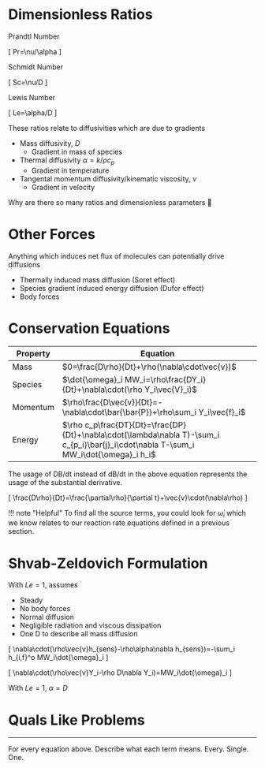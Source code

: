 # Dimensionless Ratios

Prandtl Number

\[
Pr=\nu/\alpha
\]

Schmidt Number

\[
Sc=\nu/D
\]

Lewis Number

\[
Le=\alpha/D
\]

These ratios relate to diffusivities which are due to gradients

- Mass diffusivity, $D$
    - Gradient in mass of species
- Thermal diffusivity $\alpha=k/\rho c_p$
    - Gradient in temperature
- Tangental momentum diffusivity/kinematic viscosity, $\nu$
    - Gradient in velocity

Why are there so many ratios and dimensionless parameters 🤮

# Other Forces

Anything which induces net flux of molecules can potentially drive diffusions

- Thermally induced mass diffusion (Soret effect)
- Species gradient induced energy diffusion (Dufor effect)
- Body forces

# Conservation Equations

| Property | Equation |
| --- | --- |
| Mass | $0=\frac{D\rho}{Dt}+\rho(\nabla\cdot\vec{v})$  |
| Species | $\dot{\omega}_i MW_i=\rho\frac{DY_i}{Dt}+\nabla\cdot(\rho Y_i\vec{V}_i)$  |
| Momentum | $\rho\frac{D\vec{v}}{Dt}=-\nabla\cdot\bar{\bar{P}}+\rho\sum_i Y_i\vec{f}_i$  |
| Energy | $\rho c_p\frac{DT}{Dt}=\frac{DP}{Dt}+\nabla\cdot(\lambda\nabla T)-\sum_i c_{p_i}\bar{j}_i\cdot\nabla T-\sum_i MW_i\dot{\omega}_i h_i$ |

The usage of DB/dt instead of dB/dt in the above equation represents the usage of the substantial derivative.

\[
\frac{D\rho}{Dt}=\frac{\partial\rho}{\partial t}+\vec{v}\cdot(\nabla\rho)
\]

!!! note "Helpful"
    To find all the source terms, you could look for $\dot{\omega}_i$ which we know relates to our reaction rate equations defined in a previous section.

# Shvab-Zeldovich Formulation

With $Le=1$, assumes

- Steady
- No body forces
- Normal diffusion
- Negligible radiation and viscous dissipation
- One D to describe all mass diffusion

\[
\nabla\cdot(\rho\vec{v}h_{sens}-\rho\alpha\nabla h_{sens})=-\sum_i h_{i,f}^o MW_i\dot{\omega}_i
\]

\[
\nabla\cdot(\rho\vec{v}Y_i-\rho D\nabla Y_i)=MW_i\dot{\omega}_i
\]

With $Le=1$, $\alpha=D$

# Quals Like Problems
---

For every equation above. Describe what each term means. Every. Single. One.